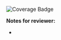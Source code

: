 ![Coverage Badge](https://img.shields.io/endpoint?url=https://gist.githubusercontent.com/019aj/c729697485e62b072706efe50a0146f3/raw/simple-viewer__pull_1.json)

**Notes for reviewer:**

*
